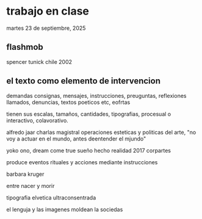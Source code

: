 # trabajo en clase

martes 23 de septiembre, 2025

## flashmob

spencer tunick chile 2002

## el texto como elemento de intervencion

demandas consignas, mensajes, instrucciones, preuguntas, reflexiones llamados, denuncias, textos poeticos etc, eofrtas

tienen sus escalas, tamaños, cantidades, tipografias, procesual o interactivo, colavorativo.

alfredo jaar
charlas magistral operaciones esteticas y politicas del arte, "no voy a actuar en el mundo, antes deentender el mjundo"

yoko ono, dream come true
sueño hecho realidad 2017 corpartes

produce eventos rituales y acciones mediante instrucciones

barbara kruger

entre nacer y morir

tipografia elvetica ultraconsentrada

el lenguja y las imagenes moldean la sociedas
